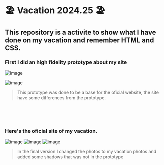 # 🏖️ Vacation 2024.25 🏖️


## This repository is a activite to show what I have done on my vacation and remember HTML and CSS.


### First I did an high fidelity prototype about my site

![image](https://github.com/user-attachments/assets/7dc33fac-d9d8-4af4-bfc7-e9444f5574d0)

![image](https://github.com/user-attachments/assets/bc441292-cf07-4ba4-b4c3-8068f8f609fa)

> This prototype was done to be a base for the oficial website, the site have some differences from the prototype.

<br>
<br>
<br>

### Here's the oficial site of my vacation.

![image](https://github.com/user-attachments/assets/362ceeb0-6ead-4d5d-839b-5feee8b98067)
![image](https://github.com/user-attachments/assets/35ee0d0a-0b31-4ed3-8bc1-069adc8ba822)
![image](https://github.com/user-attachments/assets/104590b7-2e93-4043-b22a-d50d6093b456)

> In the final version I changed the photos to my vacation photos and added some shadows that was not in the prototype



